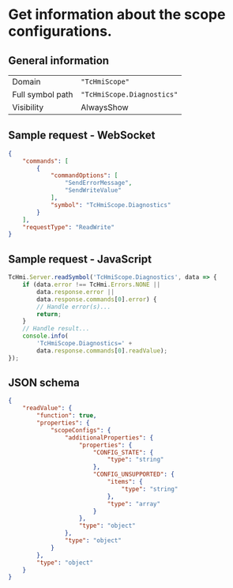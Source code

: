# Get information about the scope configurations.

## General information

|  |  |
| - | - |
| Domain | `"TcHmiScope"` |
| Full symbol path | `"TcHmiScope.Diagnostics"` |
| Visibility | AlwaysShow |

## Sample request - WebSocket

```json
{
    "commands": [
        {
            "commandOptions": [
                "SendErrorMessage",
                "SendWriteValue"
            ],
            "symbol": "TcHmiScope.Diagnostics"
        }
    ],
    "requestType": "ReadWrite"
}
```

## Sample request - JavaScript

```javascript
TcHmi.Server.readSymbol('TcHmiScope.Diagnostics', data => {
    if (data.error !== TcHmi.Errors.NONE ||
        data.response.error ||
        data.response.commands[0].error) {
        // Handle error(s)...
        return;
    }
    // Handle result...
    console.info(
        'TcHmiScope.Diagnostics=' +
        data.response.commands[0].readValue);
});
```

## JSON schema

```json
{
    "readValue": {
        "function": true,
        "properties": {
            "scopeConfigs": {
                "additionalProperties": {
                    "properties": {
                        "CONFIG_STATE": {
                            "type": "string"
                        },
                        "CONFIG_UNSUPPORTED": {
                            "items": {
                                "type": "string"
                            },
                            "type": "array"
                        }
                    },
                    "type": "object"
                },
                "type": "object"
            }
        },
        "type": "object"
    }
}
```
